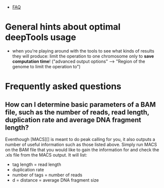 * [FAQ](#FAQ)

General hints about optimal deepTools usage
==========================================

* when you're playing around with the tools to see what kinds of results they will produce: limit the operation to one chromosome only to __save computation time__! ("advanced output options" --> "Region of the genome to limit the operation to")



Frequently asked questions
===========================

## How can I determine basic parameters of a BAM file, such as the number of reads, read length, duplication rate and average DNA fragment length?
Eventhough [MACS][] is meant to do peak calling for you, it also outputs a number of useful information such as those listed above.
Simply run MACS on the BAM file that you would like to gain the information for and check the .xls file from the MACS output. It will list:
* tag length = read length
* duplication rate
* number of tags = number of reads
* d = distance = average DNA fragment size

##
